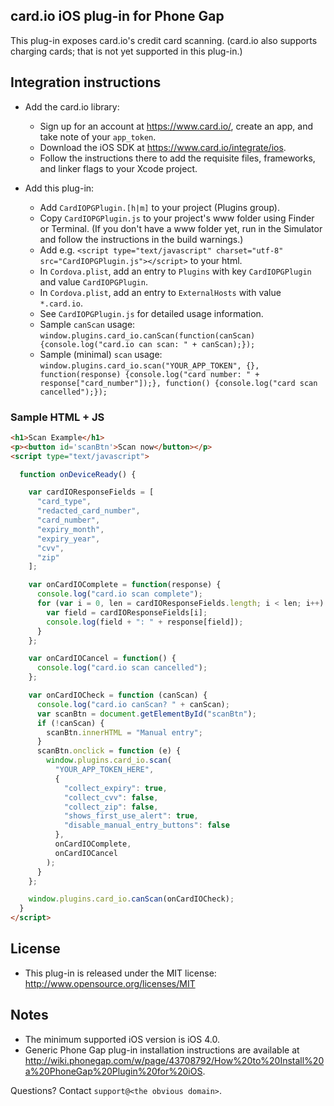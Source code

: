 card.io iOS plug-in for Phone Gap
---------------------------------

This plug-in exposes card.io's credit card scanning. (card.io also supports charging cards; that is not yet supported in this plug-in.)


Integration instructions
------------------------

* Add the card.io library:
    * Sign up for an account at https://www.card.io/, create an app, and take note of your `app_token`.
    * Download the iOS SDK at https://www.card.io/integrate/ios.
    * Follow the instructions there to add the requisite files, frameworks, and linker flags to your Xcode project.

* Add this plug-in:
    * Add `CardIOPGPlugin.[h|m]` to your project (Plugins group).
    * Copy `CardIOPGPlugin.js` to your project's www folder using Finder or Terminal. (If you don't have a www folder yet, run in the Simulator and follow the instructions in the build warnings.)
    * Add e.g. `<script type="text/javascript" charset="utf-8" src="CardIOPGPlugin.js"></script>` to your html.
    * In `Cordova.plist`, add an entry to `Plugins` with key `CardIOPGPlugin` and value `CardIOPGPlugin`.
    * In `Cordova.plist`, add an entry to `ExternalHosts` with value `*.card.io`.
    * See `CardIOPGPlugin.js` for detailed usage information.
    * Sample `canScan` usage: `window.plugins.card_io.canScan(function(canScan) {console.log("card.io can scan: " + canScan);});`
    * Sample (minimal) `scan` usage: `window.plugins.card_io.scan("YOUR_APP_TOKEN", {}, function(response) {console.log("card number: " + response["card_number"]);}, function() {console.log("card scan cancelled");});`

### Sample HTML + JS

```html
<h1>Scan Example</h1>
<p><button id='scanBtn'>Scan now</button></p>
<script type="text/javascript">

  function onDeviceReady() {

    var cardIOResponseFields = [
      "card_type",
      "redacted_card_number",
      "card_number",
      "expiry_month",
      "expiry_year",
      "cvv",
      "zip"
    ];

    var onCardIOComplete = function(response) {
      console.log("card.io scan complete");
      for (var i = 0, len = cardIOResponseFields.length; i < len; i++) {
        var field = cardIOResponseFields[i];
        console.log(field + ": " + response[field]);
      }
    };

    var onCardIOCancel = function() {
      console.log("card.io scan cancelled");
    };

    var onCardIOCheck = function (canScan) {
      console.log("card.io canScan? " + canScan);
      var scanBtn = document.getElementById("scanBtn");
      if (!canScan) {
        scanBtn.innerHTML = "Manual entry";
      }
      scanBtn.onclick = function (e) {
        window.plugins.card_io.scan(
          "YOUR_APP_TOKEN_HERE",
          {
            "collect_expiry": true,
            "collect_cvv": false,
            "collect_zip": false,
            "shows_first_use_alert": true,
            "disable_manual_entry_buttons": false
          },
          onCardIOComplete,
          onCardIOCancel
        );
      }
    };

    window.plugins.card_io.canScan(onCardIOCheck);
  }
</script>
```

License
-------
* This plug-in is released under the MIT license: http://www.opensource.org/licenses/MIT

Notes
-----
* The minimum supported iOS version is iOS 4.0.
* Generic Phone Gap plug-in installation instructions are available at http://wiki.phonegap.com/w/page/43708792/How%20to%20Install%20a%20PhoneGap%20Plugin%20for%20iOS.

Questions? Contact `support@<the obvious domain>`.
